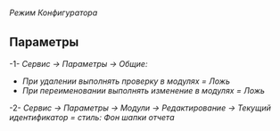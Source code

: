 ###### Режим Конфигуратора

## Параметры

-1- *Сервис -> Параметры -> Общие:*  
- *При удалении выполнять проверку в модулях = Ложь*  
- *При переименовании выполнять изменение в модулях = Ложь*

-2- *Сервис -> Параметры -> Модули -> Редактирование -> Текущий идентификатор = стиль: Фон шапки отчета*

